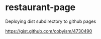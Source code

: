 # restaurant-page

Deploying dist subdirectory to github pages

https://gist.github.com/cobyism/4730490
